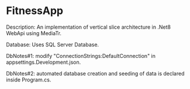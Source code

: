 FitnessApp 
===============================

Description: An implementation of vertical slice architecture in .Net8 WebApi using MediaTr.

Database: Uses SQL Server Database. 

 DbNotes#1: modify "ConnectionStrings:DefaultConnection" in appsettings.Development.json.
 
 DbNotes#2: automated database creation and seeding of data is declared inside Program.cs.
